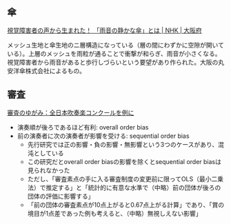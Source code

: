 ## 傘

[視覚障害者の声から生まれた！ 「雨音の静かな傘」とは | NHK | 大阪府](https://www3.nhk.or.jp/news/html/20230822/k10014165691000.html)

メッシュ生地と傘生地のニ層構造になっている（層の間にわずかに空隙が開いている）。上層のメッシュを雨粒が通ることで衝撃が和らぎ、雨音が小さくなる。視覚障害者から雨音があると歩行しづらいという要望があり作られた。大阪の丸安洋傘株式会社によるもの。

## 審査

[審査のゆがみ：全日本吹奏楽コンクールを例に](https://www.jstage.jst.go.jp/article/jaae/14/0/14_45/_article/-char/ja/)

- 演奏順が後ろであるほど有利: overall order bias
- 前の演奏者に次の演奏者が影響を受ける: sequential order bias
  - 先行研究では正の影響・負の影響・無影響という3つのケースがあり、混沌としている
  - この研究だとoverall order biasの影響を除くとsequential order biasは見られなかった
  - ただし、「審査素点の手に入る審査制度の変更前に限ってOLS（最小二乗法）で推定する」と「統計的に有意な水準で（中略）前の団体が後ろの団体の評価に影響する」
  - 「前の団体の審査素点が10点上がると0.67点上がる計算」であり、「賞の境目が1点差であった例も考えると、（中略）無視しえない影響」
